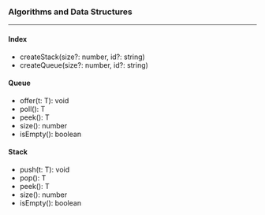 ### Algorithms and Data Structures
---

#### Index<T>

- createStack<T>(size?: number, id?: string)
- createQueue<T>(size?: number, id?: string)

#### Queue<T>

- offer(t: T): void
- poll(): T
- peek(): T
- size(): number
- isEmpty(): boolean

#### Stack<T>

- push(t: T): void
- pop(): T
- peek(): T
- size(): number
- isEmpty(): boolean
